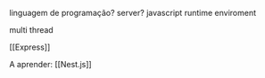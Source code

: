 linguagem de programação? server? javascript runtime enviroment  

multi thread

[[Express]]

A aprender:
[[Nest.js]]